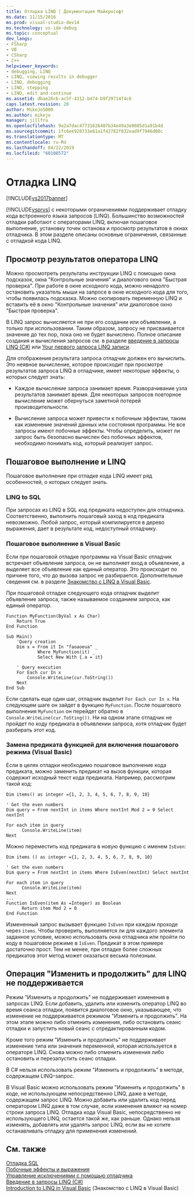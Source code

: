 ```yaml
---
title: Отладка LINQ | Документация Майкрософт
ms.date: 11/15/2016
ms.prod: visual-studio-dev14
ms.technology: vs-ide-debug
ms.topic: conceptual
dev_langs:
- FSharp
- VB
- CSharp
- C++
helpviewer_keywords:
- debugging, LINQ
- LINQ, viewing results in debugger
- LINQ, debugging
- LINQ, stepping
- LINQ, edit and continue
ms.assetid: dbae26cb-ac5f-4312-b474-b9f29714f4c6
caps.latest.revision: 28
author: MikeJo5000
ms.author: mikejo
manager: jillfra
ms.openlocfilehash: 9a2a7dac47731626407b34e49a3e0085d1a91b4d
ms.sourcegitcommit: 1fc6ee928733e61a1f42782f832ead9f7946d00c
ms.translationtype: MT
ms.contentlocale: ru-RU
ms.lasthandoff: 04/22/2019
ms.locfileid: "60108572"
---
```

# <a name="debugging-linq"></a>Отладка LINQ
[!INCLUDE[vs2017banner](../includes/vs2017banner.md)]

[!INCLUDE[vsprvs](../includes/vsprvs-md.md)] с некоторыми ограничениями поддерживает отладку кода встроенного языка запросов (LINQ). Большинство возможностей отладки работают с операторами LINQ, включая пошаговое выполнение, установку точек останова и просмотр результатов в окнах отладчика. В этом разделе описаны основные ограничения, связанные с отладкой кода LINQ.  
  
## <a name="BKMK_ViewingLINQResults"></a> Просмотр результатов оператора LINQ  
 Можно просмотреть результаты инструкции LINQ с помощью окна подсказок, окна "Контрольные значения" и диалогового окна "Быстрая проверка". При работе в окне исходного кода, можно ненадолго остановить указатель мыши на запросе в окне исходного кода для того, чтобы появилась подсказка. Можно скопировать переменную LINQ и вставить её в окно "Контрольные значения" или диалоговое окно "Быстрая проверка".  
  
 В LINQ запрос вычисляется не при его создании или объявлении, а только при использовании. Таким образом, запросу не присваивается значение до тех пор, пока оно не будет вычислено. Полное описание создания и вычисления запросов см. в разделе [введение в запросы LINQ (C#)](http://msdn.microsoft.com/library/37895c02-268c-41d5-be39-f7d936fa88a8) или [Your первого запроса LINQ записи](http://msdn.microsoft.com/library/4affb732-3e9b-4479-aa31-1f9bd8183cbe).  
  
 Для отображения результата запроса отладчик должен его вычислить. Это неявное вычисление, которое происходит при просмотре результатов запроса LINQ в отладчике, имеет некоторые эффекты, о которых следует знать:  
  
- Каждое вычисление запроса занимает время. Разворачивание узла результатов занимает время. Для некоторых запросов повторное вычисление может обернуться заметной потерей производительности.  
  
- Вычисление запроса может привести к побочным эффектам, таким как изменение значений данных или состояния программы. Не все запросы имеют побочные эффекты. Чтобы определить, может ли запрос быть безопасно вычислен без побочных эффектов, необходимо понимать код, который реализует запрос.  
  
## <a name="BKMK_SteppingAndLinq"></a> Пошаговое выполнение и LINQ  
 Пошаговое выполнение при отладке кода LINQ имеет ряд особенностей, о которых следует знать.  
  
### <a name="linq-to-sql"></a>LINQ to SQL  
 При запросах из LINQ в SQL код предиката недоступен для отладчика. Соответственно, выполнить пошаговый заход в код предиката невозможно. Любой запрос, который компилируется в дерево выражения, дает в результате код, недоступный отладчику.  
  
### <a name="stepping-in-visual-basic"></a>Пошаговое выполнение в Visual Basic  
 Если при пошаговой отладке программы на Visual Basic отладчик встречает объявление запроса, он не выполняет вход в объявление, а выделяет все объявление как единый оператор. Это происходит по причине того, что до вызова запрос не разбирается. Дополнительные сведения см. в разделе [Знакомство с LINQ в Visual Basic](http://msdn.microsoft.com/library/3047d86e-0d49-40e2-928b-dc02e46c7984).  
  
 При пошаговой отладке следующего кода отладчик выделит объявление запроса, также называемое созданием запроса, как единый оператор.  
  
```  
Function MyFunction(ByVal x As Char)  
    Return True  
End Function  
  
Sub Main()  
    'Query creation  
    Dim x = From it In "faoaoeua" _  
            Where MyFunction(it) _  
            Select New With {.a = it}  
  
    ' Query execution  
    For Each cur In x  
        Console.WriteLine(cur.ToString())  
    Next  
End Sub  
```  
  
 Если сделать еще один шаг, отладчик выделит `For Each cur In x`. На следующем шаге он зайдет в функцию `MyFunction`. После пошагового выполнения `MyFunction` он перейдет обратно в `Console.WriteLine(cur.ToSting())`. Ни на одном этапе отладчик не пройдет по коду предиката в объявлении запроса, хотя отладчик будет разбирать этот код.  
  
### <a name="replacing-a-predicate-with-a-function-to-enable-stepping-visual-basic"></a>Замена предиката функцией для включения пошагового режима (Visual Basic)  
 Если в целях отладки необходимо пошаговое выполнение кода предиката, можно заменить предикат на вызов функции, которая содержит исходный текст кода предиката. Например, рассмотрим такой код:  
  
```  
Dim items() as integer ={1, 2, 3, 4, 5, 6, 7, 8, 9, 10}  
  
' Get the even numbers  
Dim query = From nextInt in items Where nextInt Mod 2 = 0 Select nextInt  
  
For each item in query  
      Console.WriteLine(item)  
Next  
```  
  
 Можно переместить код предиката в новую функцию с именем `IsEven`:  
  
```  
Dim items () as integer ={1, 2, 3, 4, 5, 6, 7, 8, 9, 10}  
  
' Get the even numbers  
Dim query = From nextInt in items Where IsEven(nextInt) Select nextInt  
  
For each item in query  
      Console.WriteLine(item)  
Next  
...   
Function IsEven(item As =Integer) as Boolean  
      Return item Mod 2 = 0  
End Function  
```  
  
 Измененный запрос вызывает функцию `IsEven` при каждом проходе через `items`. Чтобы проверить, выполняется ли для каждого элемента заданное условие, можно использовать окна отладчика или пройти по коду в пошаговом режиме в `IsEven`. Предикат в этом примере достаточно прост. Тем не менее, при отладке более сложных предикатов этот метод может оказаться весьма полезным.  
  
## <a name="BKMK_EditandContinueNotSupportedforLINQ"></a> Операция "Изменить и продолжить" для LINQ не поддерживается  
 Режим "Изменить и продолжить" не поддерживает изменения в запросах LINQ. Если добавить, удалить или изменить оператор LINQ во время сеанса отладки, появится диалоговое окно, указывающее, что изменение не поддерживается режимом "Изменить и продолжить". На этом этапе можно либо отменить изменения, либо остановить сеанс отладки и запустить новый сеанс с отредактированным кодом.  
  
 Кроме того режим "Изменить и продолжить" не поддерживает изменение типа или значения переменной, которая используется в операторе LINQ. Снова можно либо отменить изменения либо остановить и перезапустить сеанс отладки.  
  
 В C# нельзя использовать режим "Изменить и продолжить" в методе, содержащем LINQ–запрос.  
  
 В Visual Basic можно использовать режим "Изменить и продолжить" в коде, не использующем непосредственно LINQ, даже в методе, содержащем запрос LINQ. Можно добавить или удалить код перед оператором LINQ даже в том случае, если изменения влияют на номер строки запроса LINQ. Отладка кода Visual Basic, непосредственно не использующего LINQ, остается такой же, как раньше. Однако нельзя изменять, добавлять или удалять запрос LINQ, если вы не хотите останавливать отладку для применения изменений.  
  
## <a name="see-also"></a>См. также  
 [Отладка SQL](http://msdn.microsoft.com/f27c17e6-1d90-49f2-9fc0-d02e6a27f109)   
 [Побочные эффекты и выражения](http://msdn.microsoft.com/library/e1f8a6ea-9e19-481d-b6bd-df120ad3bf4e)   
 [Управление исключениями с помощью отладчика](../debugger/managing-exceptions-with-the-debugger.md)   
 [Введение в запросы LINQ (C#)](http://msdn.microsoft.com/library/37895c02-268c-41d5-be39-f7d936fa88a8)   
 [Introduction to LINQ in Visual Basic](http://msdn.microsoft.com/library/3047d86e-0d49-40e2-928b-dc02e46c7984) (Знакомство с LINQ в Visual Basic)
